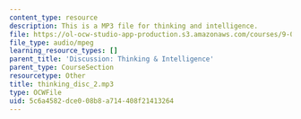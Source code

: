 ```yaml
---
content_type: resource
description: This is a MP3 file for thinking and intelligence.
file: https://ol-ocw-studio-app-production.s3.amazonaws.com/courses/9-00sc-introduction-to-psychology-fall-2011/5c6a4582dce008b8a714408f21413264_thinking_disc_2.mp3
file_type: audio/mpeg
learning_resource_types: []
parent_title: 'Discussion: Thinking & Intelligence'
parent_type: CourseSection
resourcetype: Other
title: thinking_disc_2.mp3
type: OCWFile
uid: 5c6a4582-dce0-08b8-a714-408f21413264
---
```

